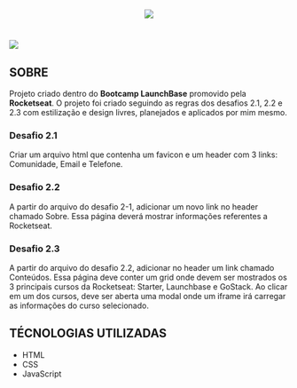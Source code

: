 <h1 align="center">
    <img src="https://github.com/alexandremolive/launchbase/blob/master/public/launchbase.svg">
</h1>

<h1>
    <img src="https://github.com/alexandremolive/launchbase/blob/master/public/apresenta%C3%A7%C3%A3o.gif">
</h1>

## **SOBRE**

Projeto criado dentro do **Bootcamp LaunchBase** promovido pela **Rocketseat**.
O projeto foi criado seguindo as regras dos desafios 2.1, 2.2 e 2.3 com estilização e design livres, planejados e aplicados por mim mesmo.

### **Desafio 2.1**
Criar um arquivo html que contenha um favicon e um header com 3 links: Comunidade, Email e Telefone.

### **Desafio 2.2**
A partir do arquivo do desafio 2-1, adicionar um novo link no header chamado Sobre. Essa página deverá mostrar informações referentes a Rocketseat.

### **Desafio 2.3**
A partir do arquivo do desafio 2.2, adicionar no header um link chamado Conteúdos. Essa página deve conter um grid onde devem ser mostrados os 3 principais cursos da Rocketseat: Starter, Launchbase e GoStack. Ao clicar em um dos cursos, deve ser aberta uma modal onde um iframe irá carregar as informações do curso selecionado.

## **TÉCNOLOGIAS UTILIZADAS**
- HTML
- CSS
- JavaScript




